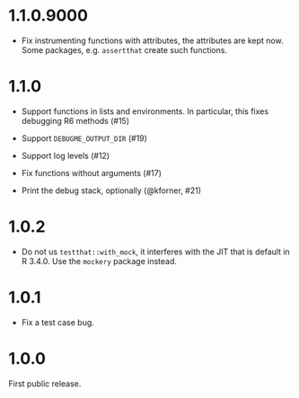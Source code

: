 
# 1.1.0.9000

* Fix instrumenting functions with attributes, the attributes
  are kept now. Some packages, e.g. `assertthat` create such
  functions.

# 1.1.0

* Support functions in lists and environments. In particular, this
  fixes debugging R6 methods (#15)

* Support `DEBUGME_OUTPUT_DIR` (#19)

* Support log levels (#12)

* Fix functions without arguments (#17)

* Print the debug stack, optionally (@kforner, #21)

# 1.0.2

* Do not us `testthat::with_mock`, it interferes with the JIT that is
  default in R 3.4.0. Use the `mockery` package instead.

# 1.0.1

* Fix a test case bug.

# 1.0.0

First public release.
